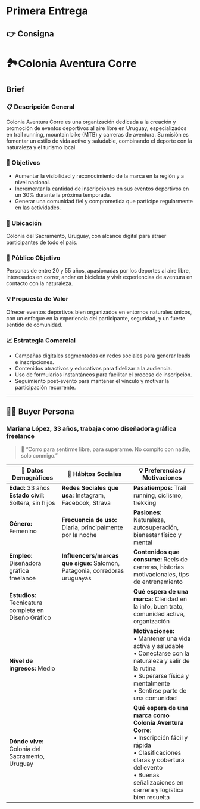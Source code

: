# Primera Entrega
## 👉​ Consigna

# 🏞️Colonia Aventura Corre
## Brief 
### 📋 Descripción General
Colonia Aventura Corre es una organización dedicada a la creación y promoción de eventos deportivos al aire libre en Uruguay, especializados en trail running, mountain bike (MTB) y carreras de aventura. Su misión es fomentar un estilo de vida activo y saludable, combinando el deporte con la naturaleza y el turismo local.

### 🎯 Objetivos
- Aumentar la visibilidad y reconocimiento de la marca en la región y a nivel nacional.
- Incrementar la cantidad de inscripciones en sus eventos deportivos en un 30% durante la próxima temporada.
- Generar una comunidad fiel y comprometida que participe regularmente en las actividades.

### 📍 Ubicación
Colonia del Sacramento, Uruguay, con alcance digital para atraer participantes de todo el país.

### 🏅 Público Objetivo
Personas de entre 20 y 55 años, apasionadas por los deportes al aire libre, interesados en correr, andar en bicicleta y vivir experiencias de aventura en contacto con la naturaleza.

### 💡 Propuesta de Valor
Ofrecer eventos deportivos bien organizados en entornos naturales únicos, con un enfoque en la experiencia del participante, seguridad, y un fuerte sentido de comunidad.

### 📈 Estrategia Comercial
- Campañas digitales segmentadas en redes sociales para generar leads e inscripciones.
- Contenidos atractivos y educativos para fidelizar a la audiencia.
- Uso de formularios instantáneos para facilitar el proceso de inscripción.
- Seguimiento post-evento para mantener el vínculo y motivar la participación recurrente.

---

## 🧑‍🎯 Buyer Persona

### Mariana López, 33 años, trabaja como diseñadora gráfica freelance

>📍 “Corro para sentirme libre, para superarme. No compito con nadie, solo conmigo.”


| 🧾 Datos Demográficos                        | 💬 Hábitos Sociales                                      | 💡 Preferencias / Motivaciones                                                                 |
|--------------------------------------------|----------------------------------------------------------|-----------------------------------------------------------------------------------------------|
| **Edad:** 33 años <br> **Estado civil**: Soltera, sin hijos  | **Redes Sociales que usa:** Instagram, Facebook, Strava | **Pasatiempos:** Trail running, ciclismo, trekking                                            |
| **Género:** Femenino                        | **Frecuencia de uso:** Diaria, principalmente por la noche | **Pasiones:** Naturaleza, autosuperación, bienestar físico y mental                          |
| **Empleo:** Diseñadora gráfica freelance    | **Influencers/marcas que sigue:** Salomon, Patagonia, corredoras uruguayas | **Contenidos que consume:** Reels de carreras, historias motivacionales, tips de entrenamiento |
| **Estudios:** Tecnicatura completa en Diseño Gráfico          |           | **Qué espera de una marca:** Claridad en la info, buen trato, comunidad activa, organización |
| **Nivel de ingresos:** Medio                |                                                          | **Motivaciones:**<br>• Mantener una vida activa y saludable<br>• Conectarse con la naturaleza y salir de la rutina<br>• Superarse física y mentalmente<br>• Sentirse parte de una comunidad |
| **Dónde vive:** Colonia del Sacramento, Uruguay | | **Qué espera de una marca como Colonia Aventura Corre**: <br>• Inscripción fácil y rápida <br>•  Clasificaciones claras y cobertura del evento <br>• Buenas señalizaciones en carrera y logística bien resuelta |
